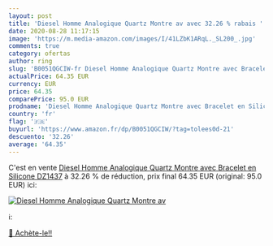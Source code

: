 ```yaml
---
layout: post
title: 'Diesel Homme Analogique Quartz Montre av avec 32.26 % rabais '
date: 2020-08-28 11:17:15
image: 'https://m.media-amazon.com/images/I/41LZbK1ARqL._SL200_.jpg'
comments: true
category: ofertas
author: ring
slug: 'B0051QGCIW-fr Diesel Homme Analogique Quartz Montre avec Bracelet en Silicone DZ1437'
actualPrice: 64.35 EUR
currency: EUR
price: 64.35
comparePrice: 95.0 EUR
prodname: 'Diesel Homme Analogique Quartz Montre avec Bracelet en Silicone DZ1437'
country: 'fr'
flag: '🇫🇷'
buyurl: 'https://www.amazon.fr/dp/B0051QGCIW/?tag=tolees0d-21'
descuento: '32.26'
average: '64.35'
---
```


C'est en vente [Diesel Homme Analogique Quartz Montre avec Bracelet en Silicone DZ1437](https://www.amazon.fr/dp/B0051QGCIW/?tag=tolees0d-21)  à  32.26 % de réduction, prix final  64.35 EUR (original: 95.0 EUR) ici:

[![Diesel Homme Analogique Quartz Montre av](https://m.media-amazon.com/images/I/41LZbK1ARqL._SL200_.jpg)](https://www.amazon.fr/dp/B0051QGCIW/?tag=tolees0d-21)

ℹ️:


[🛒 Achète-le!!](https://www.amazon.fr/dp/B0051QGCIW/?tag=tolees0d-21)
